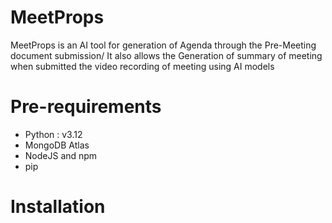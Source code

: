 # MeetProps
MeetProps is an AI tool for generation of Agenda through the Pre-Meeting document submission/ It also allows the Generation of summary of meeting when submitted the video recording of meeting using AI models

# Pre-requirements
- Python : v3.12
- MongoDB Atlas
- NodeJS and npm
- pip

# Installation
```
